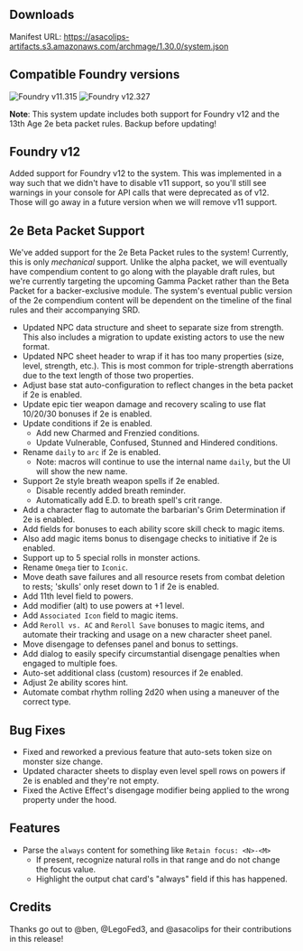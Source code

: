 ## Downloads

Manifest URL: https://asacolips-artifacts.s3.amazonaws.com/archmage/1.30.0/system.json

## Compatible Foundry versions

![Foundry v11.315](https://img.shields.io/badge/Foundry-v11.315-green) ![Foundry v12.327](https://img.shields.io/badge/Foundry-v12.327-green)

**Note**: This system update includes both support for Foundry v12 and the 13th Age 2e beta packet rules. Backup before updating!

## Foundry v12
Added support for Foundry v12 to the system. This was implemented in a way such that we didn't have to disable v11 support, so you'll still see warnings in your console for API calls that were deprecated as of v12. Those will go away in a future version when we will remove v11 support.

## 2e Beta Packet Support
We've added support for the 2e Beta Packet rules to the system! Currently, this is only _mechanical_ support. Unlike the alpha packet, we will eventually have compendium content to go along with the playable draft rules, but we're currently targeting the upcoming Gamma Packet rather than the Beta Packet for a backer-exclusive module. The system's eventual public version of the 2e compendium content will be dependent on the timeline of the final rules and their accompanying SRD.

- Updated NPC data structure and sheet to separate size from strength. This also includes a migration to update existing actors to use the new format.
- Updated NPC sheet header to wrap if it has too many properties (size, level, strength, etc.). This is most common for triple-strength aberrations due to the text length of those two properties.
- Adjust base stat auto-configuration to reflect changes in the beta packet if 2e is enabled.
- Update epic tier weapon damage and recovery scaling to use flat 10/20/30 bonuses if 2e is enabled.
- Update conditions if 2e is enabled.
    - Add new Charmed and Frenzied conditions.
    - Update Vulnerable, Confused, Stunned and Hindered conditions.
- Rename `daily` to `arc` if 2e is enabled.
    - Note: macros will continue to use the internal name `daily`, but the UI will show the new name.
- Support 2e style breath weapon spells if 2e enabled.
    - Disable recently added breath reminder.
    - Automatically add E.D. to breath spell's crit range.
- Add a character flag to automate the barbarian's Grim Determination if 2e is enabled.
- Add fields for bonuses to each ability score skill check to magic items.
- Also add magic items bonus to disengage checks to initiative if 2e is enabled.
- Support up to 5 special rolls in monster actions.
- Rename `Omega` tier to `Iconic`.
- Move death save failures and all resource resets from combat deletion to rests; 'skulls' only reset down to 1 if 2e is enabled.
- Add 11th level field to powers.
- Add modifier (alt) to use powers at +1 level.
- Add `Associated Icon` field to magic items.
- Add `Reroll vs. AC` and `Reroll Save` bonuses to magic items, and automate their tracking and usage on a new character sheet panel.
- Move disengage to defenses panel and bonus to settings.
- Add dialog to easily specify circumstantial disengage penalties when engaged to multiple foes.
- Auto-set additional class (custom) resources if 2e enabled.
- Adjust 2e ability scores hint.
- Automate combat rhythm rolling 2d20 when using a maneuver of the correct type.

## Bug Fixes
- Fixed and reworked a previous feature that auto-sets token size on monster size change.
- Updated character sheets to display even level spell rows on powers if 2e is enabled and they're not empty.
- Fixed the Active Effect's disengage modifier being applied to the wrong property under the hood.

## Features
- Parse the `always` content for something like `Retain focus: <N>-<M>`
  - If present, recognize natural rolls in that range and do not change the focus value.
  - Highlight the output chat card's "always" field if this has happened.

## Credits

Thanks go out to @ben, @LegoFed3, and @asacolips for their contributions in this release!